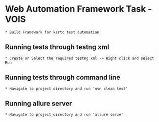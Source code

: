# Web Automation Framework Task - VOIS

    * Build Framework for ksrtc test automation

## Running tests through testng xml

    * Create or Select the required testng xml -> Right click and select Run

## Running tests through command line  

    * Navigate to project directory and run 'mvn clean test'

## Running allure server

    * Navigate to project directory and run 'allure serve'
